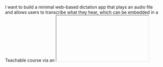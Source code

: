 I want to build a minimal web-based dictation app that plays an audio file and allows users to transcribe what they hear, which can be embedded in a Teachable course via an <iframe>. 

## GENERAL PRINCIPLES
I want to start developing a very simple application, but it will grow over time. So I want to structure the project with scalability and mainteinance in mind.
Probably using modules (ES6), surely separating folders and files based on functionalities.

## Phase 1: MVP Player with Teachable Integration

### Objectives
- Create a minimal audio player that plays mp3 from a folder in the application (in the github page folders)
- Successfully deploy to GitHub Pages
- Verify Teachable iframe integration works properly

### Technical Implementation
- Use HTML5 audio element with basic controls
- Create simple responsive layout that works within iframe constraints
- Set up GitHub Pages deployment from main branch

### Testing
- Verify iframe embedding in Teachable test environment

### Success Criteria
- Audio plays correctly within Teachable course
- Basic controls function properly
- Layout displays correctly 

## Phase 2: Sentence-by-Sentence Dictation System

### Phase 2.1: VTT Integration & Basic Audio Segmentation

#### Objectives
- Set up VTT file structure and loading
- Implement basic audio segmentation based on timestamps
- Add controls to navigate between segments

#### Technical Implementation
- Create sample VTT files with proper formatting
- Build VTT parser module to extract timestamps and text
- Modify audio player to support segment-based navigation
- Add basic next/previous segment controls

#### Success Criteria
- VTT files are properly parsed
- Audio plays in segments based on timestamps
- Navigation controls work correctly

### Phase 2.2: Input Field Integration

#### Objectives
- Add text input functionality
- Implement automatic focus management
- Store user inputs for each segment

#### Technical Implementation
- Create text input UI components
- Build focus management system
- Implement data structure to store user inputs per segment
- Add event handlers for input submission

#### Success Criteria
- Input field appears when audio pauses
- Focus automatically shifts to input field
- User input is stored correctly for each segment

### Phase 2.3: Text Comparison & Feedback

#### Objectives
- Implement text comparison algorithm
- Add visual feedback for errors
- Create summary view of results

#### Technical Implementation
- Build string comparison module
- Implement highlighting system for errors
- Create summary component for overall results
- Add navigation to review all answers

#### Success Criteria
- Differences between user input and reference are highlighted
- Error detection works correctly
- Summary shows overall performance

### Phase 2.4: User Experience Refinement

#### Objectives
- Improve interaction flow
- Add progress indicators
- Enhance responsive design for all components
- Polish visual feedback

#### Technical Implementation
- Add smooth transitions between states
- Implement progress indicators
- Refine styling and layout for all screen sizes
- Ensure iframe compatibility

#### Success Criteria
- Seamless user experience from start to finish
- Clear visual feedback throughout the process
- Responsive design works in all contexts
- All functionality works when embedded in Teachable

## Phase 3: Progress Tracking and Statistics

### Objectives
- Implement session-based progress tracking
- Provide statistics on user performance
- Save user progress for returning to incomplete sessions

### Technical Implementation
- Create local storage system for saving progress
- Develop statistics module for calculating accuracy metrics
- Design UI components for displaying progress and statistics
- Implement session resumption functionality

### Technical Details
1. **Storage Module**:
   - Create module for managing local storage of user progress
   - Implement save/load functionality for partial sessions

2. **Statistics Module**:
   - Track metrics like accuracy percentage, common mistakes, completion time
   - Generate visual representations of performance data

3. **UI Components**:
   - Add progress bar showing completion status
   - Create statistics dashboard
   - Implement session control buttons (save, resume, restart)

### Testing
- Verify progress is correctly saved and loaded
- Test statistics calculations for accuracy
- Ensure UI components display correctly

### Success Criteria
- User progress is maintained between sessions
- Accurate statistics are provided on completion
- UI clearly shows progress status

## Phase 4: Enhanced Features

### Objectives
- Add difficulty levels (adjusting playback speed, retry limits)
- Implement multiple audio track support with selection menu
- Create custom scoring systems
- Add pronunciation guides for difficult words

### Technical Implementation
- Enhance audio player with speed controls
- Build track selection interface
- Develop advanced scoring algorithms
- Create hint system for difficult content
